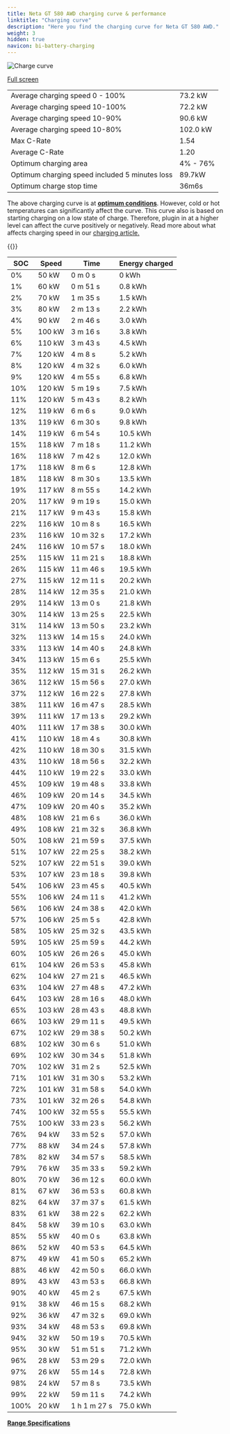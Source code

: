 ```yaml
---
title: Neta GT 580 AWD charging curve & performance
linktitle: "Charging curve"
description: "Here you find the charging curve for Neta GT 580 AWD."
weight: 3
hidden: true
navicon: bi-battery-charging
---
```

<!-- markdownlint-disable MD033 -->
<img src="../chargingcurve.svg" alt="Charge curve" class="img-fluid">

[Full screen](/models/neta/gt/gt_580_awd/chargingcurve.svg)


<table class="table table-striped border">
<tbody>
<tr>
<td>Average charging speed 0 - 100%</td><td>73.2 kW</td>
</tr>
<tr>
<td>Average charging speed 10-100%</td><td>72.2 kW</td>
</tr>
<tr>
<td>Average charging speed 10-90%</td><td>90.6 kW</td>
</tr>
<tr>
<td>Average charging speed 10-80%</td><td>102.0 kW</td>
</tr>
<tr>
<td>Max C-Rate</td><td>1.54</td>
</tr>
<tr>
<td>Average C-Rate</td><td>1.20</td>
</tr>
<tr>
<td>Optimum charging area</td><td>4% - 76%</td>
</tr>
<tr>
<td>Optimum charging speed included 5 minutes loss</td><td>89.7kW</td>
</tr>
<tr>
<td>Optimum charge stop time</td><td>36m6s</td>
</tr>
</tbody>
</table>


The above charging curve is at **[optimum conditions](../../../../../technology/battery/charging/#temperature)**. However, cold or hot temperatures can significantly affect the curve. This curve also is based on starting charging on a low state of charge. Therefore, plugin in at a higher level can affect the curve positively or negatively. Read more about what affects charging speed in our [charging article.](../../../../../technology/battery/charging/)


{{<evkxdisplayaddarticle />}}
<table class="table table-striped border">
<thead>
<tr><th>SOC</th><th>Speed</th><th>Time</th><th>Energy charged</th></tr>
</thead>
<tbody>
<tr>
<td>0%</td><td>50 kW</td><td> 0 m 0 s </td><td>0 kWh </td>
</tr>
<tr>
<td>1%</td><td>60 kW</td><td> 0 m 51 s </td><td>0.8 kWh </td>
</tr>
<tr>
<td>2%</td><td>70 kW</td><td> 1 m 35 s </td><td>1.5 kWh </td>
</tr>
<tr>
<td>3%</td><td>80 kW</td><td> 2 m 13 s </td><td>2.2 kWh </td>
</tr>
<tr>
<td>4%</td><td>90 kW</td><td> 2 m 46 s </td><td>3.0 kWh </td>
</tr>
<tr>
<td>5%</td><td>100 kW</td><td> 3 m 16 s </td><td>3.8 kWh </td>
</tr>
<tr>
<td>6%</td><td>110 kW</td><td> 3 m 43 s </td><td>4.5 kWh </td>
</tr>
<tr>
<td>7%</td><td>120 kW</td><td> 4 m 8 s </td><td>5.2 kWh </td>
</tr>
<tr>
<td>8%</td><td>120 kW</td><td> 4 m 32 s </td><td>6.0 kWh </td>
</tr>
<tr>
<td>9%</td><td>120 kW</td><td> 4 m 55 s </td><td>6.8 kWh </td>
</tr>
<tr>
<td>10%</td><td>120 kW</td><td> 5 m 19 s </td><td>7.5 kWh </td>
</tr>
<tr>
<td>11%</td><td>120 kW</td><td> 5 m 43 s </td><td>8.2 kWh </td>
</tr>
<tr>
<td>12%</td><td>119 kW</td><td> 6 m 6 s </td><td>9.0 kWh </td>
</tr>
<tr>
<td>13%</td><td>119 kW</td><td> 6 m 30 s </td><td>9.8 kWh </td>
</tr>
<tr>
<td>14%</td><td>119 kW</td><td> 6 m 54 s </td><td>10.5 kWh </td>
</tr>
<tr>
<td>15%</td><td>118 kW</td><td> 7 m 18 s </td><td>11.2 kWh </td>
</tr>
<tr>
<td>16%</td><td>118 kW</td><td> 7 m 42 s </td><td>12.0 kWh </td>
</tr>
<tr>
<td>17%</td><td>118 kW</td><td> 8 m 6 s </td><td>12.8 kWh </td>
</tr>
<tr>
<td>18%</td><td>118 kW</td><td> 8 m 30 s </td><td>13.5 kWh </td>
</tr>
<tr>
<td>19%</td><td>117 kW</td><td> 8 m 55 s </td><td>14.2 kWh </td>
</tr>
<tr>
<td>20%</td><td>117 kW</td><td> 9 m 19 s </td><td>15.0 kWh </td>
</tr>
<tr>
<td>21%</td><td>117 kW</td><td> 9 m 43 s </td><td>15.8 kWh </td>
</tr>
<tr>
<td>22%</td><td>116 kW</td><td> 10 m 8 s </td><td>16.5 kWh </td>
</tr>
<tr>
<td>23%</td><td>116 kW</td><td> 10 m 32 s </td><td>17.2 kWh </td>
</tr>
<tr>
<td>24%</td><td>116 kW</td><td> 10 m 57 s </td><td>18.0 kWh </td>
</tr>
<tr>
<td>25%</td><td>115 kW</td><td> 11 m 21 s </td><td>18.8 kWh </td>
</tr>
<tr>
<td>26%</td><td>115 kW</td><td> 11 m 46 s </td><td>19.5 kWh </td>
</tr>
<tr>
<td>27%</td><td>115 kW</td><td> 12 m 11 s </td><td>20.2 kWh </td>
</tr>
<tr>
<td>28%</td><td>114 kW</td><td> 12 m 35 s </td><td>21.0 kWh </td>
</tr>
<tr>
<td>29%</td><td>114 kW</td><td> 13 m 0 s </td><td>21.8 kWh </td>
</tr>
<tr>
<td>30%</td><td>114 kW</td><td> 13 m 25 s </td><td>22.5 kWh </td>
</tr>
<tr>
<td>31%</td><td>114 kW</td><td> 13 m 50 s </td><td>23.2 kWh </td>
</tr>
<tr>
<td>32%</td><td>113 kW</td><td> 14 m 15 s </td><td>24.0 kWh </td>
</tr>
<tr>
<td>33%</td><td>113 kW</td><td> 14 m 40 s </td><td>24.8 kWh </td>
</tr>
<tr>
<td>34%</td><td>113 kW</td><td> 15 m 6 s </td><td>25.5 kWh </td>
</tr>
<tr>
<td>35%</td><td>112 kW</td><td> 15 m 31 s </td><td>26.2 kWh </td>
</tr>
<tr>
<td>36%</td><td>112 kW</td><td> 15 m 56 s </td><td>27.0 kWh </td>
</tr>
<tr>
<td>37%</td><td>112 kW</td><td> 16 m 22 s </td><td>27.8 kWh </td>
</tr>
<tr>
<td>38%</td><td>111 kW</td><td> 16 m 47 s </td><td>28.5 kWh </td>
</tr>
<tr>
<td>39%</td><td>111 kW</td><td> 17 m 13 s </td><td>29.2 kWh </td>
</tr>
<tr>
<td>40%</td><td>111 kW</td><td> 17 m 38 s </td><td>30.0 kWh </td>
</tr>
<tr>
<td>41%</td><td>110 kW</td><td> 18 m 4 s </td><td>30.8 kWh </td>
</tr>
<tr>
<td>42%</td><td>110 kW</td><td> 18 m 30 s </td><td>31.5 kWh </td>
</tr>
<tr>
<td>43%</td><td>110 kW</td><td> 18 m 56 s </td><td>32.2 kWh </td>
</tr>
<tr>
<td>44%</td><td>110 kW</td><td> 19 m 22 s </td><td>33.0 kWh </td>
</tr>
<tr>
<td>45%</td><td>109 kW</td><td> 19 m 48 s </td><td>33.8 kWh </td>
</tr>
<tr>
<td>46%</td><td>109 kW</td><td> 20 m 14 s </td><td>34.5 kWh </td>
</tr>
<tr>
<td>47%</td><td>109 kW</td><td> 20 m 40 s </td><td>35.2 kWh </td>
</tr>
<tr>
<td>48%</td><td>108 kW</td><td> 21 m 6 s </td><td>36.0 kWh </td>
</tr>
<tr>
<td>49%</td><td>108 kW</td><td> 21 m 32 s </td><td>36.8 kWh </td>
</tr>
<tr>
<td>50%</td><td>108 kW</td><td> 21 m 59 s </td><td>37.5 kWh </td>
</tr>
<tr>
<td>51%</td><td>107 kW</td><td> 22 m 25 s </td><td>38.2 kWh </td>
</tr>
<tr>
<td>52%</td><td>107 kW</td><td> 22 m 51 s </td><td>39.0 kWh </td>
</tr>
<tr>
<td>53%</td><td>107 kW</td><td> 23 m 18 s </td><td>39.8 kWh </td>
</tr>
<tr>
<td>54%</td><td>106 kW</td><td> 23 m 45 s </td><td>40.5 kWh </td>
</tr>
<tr>
<td>55%</td><td>106 kW</td><td> 24 m 11 s </td><td>41.2 kWh </td>
</tr>
<tr>
<td>56%</td><td>106 kW</td><td> 24 m 38 s </td><td>42.0 kWh </td>
</tr>
<tr>
<td>57%</td><td>106 kW</td><td> 25 m 5 s </td><td>42.8 kWh </td>
</tr>
<tr>
<td>58%</td><td>105 kW</td><td> 25 m 32 s </td><td>43.5 kWh </td>
</tr>
<tr>
<td>59%</td><td>105 kW</td><td> 25 m 59 s </td><td>44.2 kWh </td>
</tr>
<tr>
<td>60%</td><td>105 kW</td><td> 26 m 26 s </td><td>45.0 kWh </td>
</tr>
<tr>
<td>61%</td><td>104 kW</td><td> 26 m 53 s </td><td>45.8 kWh </td>
</tr>
<tr>
<td>62%</td><td>104 kW</td><td> 27 m 21 s </td><td>46.5 kWh </td>
</tr>
<tr>
<td>63%</td><td>104 kW</td><td> 27 m 48 s </td><td>47.2 kWh </td>
</tr>
<tr>
<td>64%</td><td>103 kW</td><td> 28 m 16 s </td><td>48.0 kWh </td>
</tr>
<tr>
<td>65%</td><td>103 kW</td><td> 28 m 43 s </td><td>48.8 kWh </td>
</tr>
<tr>
<td>66%</td><td>103 kW</td><td> 29 m 11 s </td><td>49.5 kWh </td>
</tr>
<tr>
<td>67%</td><td>102 kW</td><td> 29 m 38 s </td><td>50.2 kWh </td>
</tr>
<tr>
<td>68%</td><td>102 kW</td><td> 30 m 6 s </td><td>51.0 kWh </td>
</tr>
<tr>
<td>69%</td><td>102 kW</td><td> 30 m 34 s </td><td>51.8 kWh </td>
</tr>
<tr>
<td>70%</td><td>102 kW</td><td> 31 m 2 s </td><td>52.5 kWh </td>
</tr>
<tr>
<td>71%</td><td>101 kW</td><td> 31 m 30 s </td><td>53.2 kWh </td>
</tr>
<tr>
<td>72%</td><td>101 kW</td><td> 31 m 58 s </td><td>54.0 kWh </td>
</tr>
<tr>
<td>73%</td><td>101 kW</td><td> 32 m 26 s </td><td>54.8 kWh </td>
</tr>
<tr>
<td>74%</td><td>100 kW</td><td> 32 m 55 s </td><td>55.5 kWh </td>
</tr>
<tr>
<td>75%</td><td>100 kW</td><td> 33 m 23 s </td><td>56.2 kWh </td>
</tr>
<tr>
<td>76%</td><td>94 kW</td><td> 33 m 52 s </td><td>57.0 kWh </td>
</tr>
<tr>
<td>77%</td><td>88 kW</td><td> 34 m 24 s </td><td>57.8 kWh </td>
</tr>
<tr>
<td>78%</td><td>82 kW</td><td> 34 m 57 s </td><td>58.5 kWh </td>
</tr>
<tr>
<td>79%</td><td>76 kW</td><td> 35 m 33 s </td><td>59.2 kWh </td>
</tr>
<tr>
<td>80%</td><td>70 kW</td><td> 36 m 12 s </td><td>60.0 kWh </td>
</tr>
<tr>
<td>81%</td><td>67 kW</td><td> 36 m 53 s </td><td>60.8 kWh </td>
</tr>
<tr>
<td>82%</td><td>64 kW</td><td> 37 m 37 s </td><td>61.5 kWh </td>
</tr>
<tr>
<td>83%</td><td>61 kW</td><td> 38 m 22 s </td><td>62.2 kWh </td>
</tr>
<tr>
<td>84%</td><td>58 kW</td><td> 39 m 10 s </td><td>63.0 kWh </td>
</tr>
<tr>
<td>85%</td><td>55 kW</td><td> 40 m 0 s </td><td>63.8 kWh </td>
</tr>
<tr>
<td>86%</td><td>52 kW</td><td> 40 m 53 s </td><td>64.5 kWh </td>
</tr>
<tr>
<td>87%</td><td>49 kW</td><td> 41 m 50 s </td><td>65.2 kWh </td>
</tr>
<tr>
<td>88%</td><td>46 kW</td><td> 42 m 50 s </td><td>66.0 kWh </td>
</tr>
<tr>
<td>89%</td><td>43 kW</td><td> 43 m 53 s </td><td>66.8 kWh </td>
</tr>
<tr>
<td>90%</td><td>40 kW</td><td> 45 m 2 s </td><td>67.5 kWh </td>
</tr>
<tr>
<td>91%</td><td>38 kW</td><td> 46 m 15 s </td><td>68.2 kWh </td>
</tr>
<tr>
<td>92%</td><td>36 kW</td><td> 47 m 32 s </td><td>69.0 kWh </td>
</tr>
<tr>
<td>93%</td><td>34 kW</td><td> 48 m 53 s </td><td>69.8 kWh </td>
</tr>
<tr>
<td>94%</td><td>32 kW</td><td> 50 m 19 s </td><td>70.5 kWh </td>
</tr>
<tr>
<td>95%</td><td>30 kW</td><td> 51 m 51 s </td><td>71.2 kWh </td>
</tr>
<tr>
<td>96%</td><td>28 kW</td><td> 53 m 29 s </td><td>72.0 kWh </td>
</tr>
<tr>
<td>97%</td><td>26 kW</td><td> 55 m 14 s </td><td>72.8 kWh </td>
</tr>
<tr>
<td>98%</td><td>24 kW</td><td> 57 m 8 s </td><td>73.5 kWh </td>
</tr>
<tr>
<td>99%</td><td>22 kW</td><td> 59 m 11 s </td><td>74.2 kWh </td>
</tr>
<tr>
<td>100%</td><td>20 kW</td><td>1 h 1 m 27 s </td><td>75.0 kWh </td>
</tr>
</tbody>
</table>

<div class="mt-3 mb-3">
<a href="../rangeandconsumption/" class="text-decoration-none text-black">
<strong><i class="bi-arrow-left"></i> Range </strong>
</a>
<a href="../specifications/" class="text-decoration-none text-black float-end">
<strong>Specifications <i class="bi-arrow-right"></i></strong>
</a>
</div>
